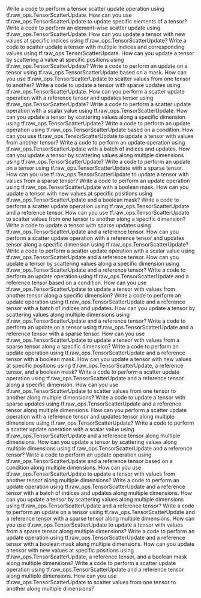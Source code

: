 Write a code to perform a tensor scatter update operation using tf.raw_ops.TensorScatterUpdate.
How can you use tf.raw_ops.TensorScatterUpdate to update specific elements of a tensor?
Write a code to perform an element-wise scatter update using tf.raw_ops.TensorScatterUpdate.
How can you update a tensor with new values at specific indices using tf.raw_ops.TensorScatterUpdate?
Write a code to scatter update a tensor with multiple indices and corresponding values using tf.raw_ops.TensorScatterUpdate.
How can you update a tensor by scattering a value at specific positions using tf.raw_ops.TensorScatterUpdate?
Write a code to perform an update on a tensor using tf.raw_ops.TensorScatterUpdate based on a mask.
How can you use tf.raw_ops.TensorScatterUpdate to scatter values from one tensor to another?
Write a code to update a tensor with sparse updates using tf.raw_ops.TensorScatterUpdate.
How can you perform a scatter update operation with a reference tensor and updates tensor using tf.raw_ops.TensorScatterUpdate?
Write a code to perform a scatter update operation with a scalar value using tf.raw_ops.TensorScatterUpdate.
How can you update a tensor by scattering values along a specific dimension using tf.raw_ops.TensorScatterUpdate?
Write a code to perform an update operation using tf.raw_ops.TensorScatterUpdate based on a condition.
How can you use tf.raw_ops.TensorScatterUpdate to update a tensor with values from another tensor?
Write a code to perform an update operation using tf.raw_ops.TensorScatterUpdate with a batch of indices and updates.
How can you update a tensor by scattering values along multiple dimensions using tf.raw_ops.TensorScatterUpdate?
Write a code to perform an update on a tensor using tf.raw_ops.TensorScatterUpdate with a sparse tensor.
How can you use tf.raw_ops.TensorScatterUpdate to update a tensor with values from a sparse tensor?
Write a code to perform an update operation using tf.raw_ops.TensorScatterUpdate with a boolean mask.
How can you update a tensor with new values at specific positions using tf.raw_ops.TensorScatterUpdate and a boolean mask?
Write a code to perform a scatter update operation using tf.raw_ops.TensorScatterUpdate and a reference tensor.
How can you use tf.raw_ops.TensorScatterUpdate to scatter values from one tensor to another along a specific dimension?
Write a code to update a tensor with sparse updates using tf.raw_ops.TensorScatterUpdate and a reference tensor.
How can you perform a scatter update operation with a reference tensor and updates tensor along a specific dimension using tf.raw_ops.TensorScatterUpdate?
Write a code to perform a scatter update operation with a scalar value using tf.raw_ops.TensorScatterUpdate and a reference tensor.
How can you update a tensor by scattering values along a specific dimension using tf.raw_ops.TensorScatterUpdate and a reference tensor?
Write a code to perform an update operation using tf.raw_ops.TensorScatterUpdate and a reference tensor based on a condition.
How can you use tf.raw_ops.TensorScatterUpdate to update a tensor with values from another tensor along a specific dimension?
Write a code to perform an update operation using tf.raw_ops.TensorScatterUpdate and a reference tensor with a batch of indices and updates.
How can you update a tensor by scattering values along multiple dimensions using tf.raw_ops.TensorScatterUpdate and a reference tensor?
Write a code to perform an update on a tensor using tf.raw_ops.TensorScatterUpdate and a reference tensor with a sparse tensor.
How can you use tf.raw_ops.TensorScatterUpdate to update a tensor with values from a sparse tensor along a specific dimension?
Write a code to perform an update operation using tf.raw_ops.TensorScatterUpdate and a reference tensor with a boolean mask.
How can you update a tensor with new values at specific positions using tf.raw_ops.TensorScatterUpdate, a reference tensor, and a boolean mask?
Write a code to perform a scatter update operation using tf.raw_ops.TensorScatterUpdate and a reference tensor along a specific dimension.
How can you use tf.raw_ops.TensorScatterUpdate to scatter values from one tensor to another along multiple dimensions?
Write a code to update a tensor with sparse updates using tf.raw_ops.TensorScatterUpdate and a reference tensor along multiple dimensions.
How can you perform a scatter update operation with a reference tensor and updates tensor along multiple dimensions using tf.raw_ops.TensorScatterUpdate?
Write a code to perform a scatter update operation with a scalar value using tf.raw_ops.TensorScatterUpdate and a reference tensor along multiple dimensions.
How can you update a tensor by scattering values along multiple dimensions using tf.raw_ops.TensorScatterUpdate and a reference tensor?
Write a code to perform an update operation using tf.raw_ops.TensorScatterUpdate and a reference tensor based on a condition along multiple dimensions.
How can you use tf.raw_ops.TensorScatterUpdate to update a tensor with values from another tensor along multiple dimensions?
Write a code to perform an update operation using tf.raw_ops.TensorScatterUpdate and a reference tensor with a batch of indices and updates along multiple dimensions.
How can you update a tensor by scattering values along multiple dimensions using tf.raw_ops.TensorScatterUpdate and a reference tensor?
Write a code to perform an update on a tensor using tf.raw_ops.TensorScatterUpdate and a reference tensor with a sparse tensor along multiple dimensions.
How can you use tf.raw_ops.TensorScatterUpdate to update a tensor with values from a sparse tensor along multiple dimensions?
Write a code to perform an update operation using tf.raw_ops.TensorScatterUpdate and a reference tensor with a boolean mask along multiple dimensions.
How can you update a tensor with new values at specific positions using tf.raw_ops.TensorScatterUpdate, a reference tensor, and a boolean mask along multiple dimensions?
Write a code to perform a scatter update operation using tf.raw_ops.TensorScatterUpdate and a reference tensor along multiple dimensions.
How can you use tf.raw_ops.TensorScatterUpdate to scatter values from one tensor to another along multiple dimensions?
